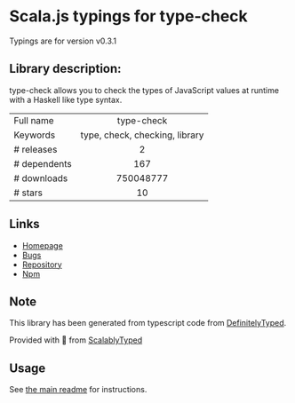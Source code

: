 
# Scala.js typings for type-check

Typings are for version v0.3.1

## Library description:
type-check allows you to check the types of JavaScript values at runtime with a Haskell like type syntax.

|                    |                 |
| ------------------ | :-------------: |
| Full name          | type-check |
| Keywords           | type, check, checking, library |
| # releases         | 2 |
| # dependents       | 167 |
| # downloads        | 750048777 |
| # stars            | 10 |

## Links
- [Homepage](https://github.com/gkz/type-check)
- [Bugs](https://github.com/gkz/type-check/issues)
- [Repository](https://github.com/gkz/type-check)
- [Npm](https://www.npmjs.com/package/type-check)
    


## Note
This library has been generated from typescript code from [DefinitelyTyped](https://definitelytyped.org).

Provided with :purple_heart: from [ScalablyTyped](https://github.com/oyvindberg/ScalablyTyped)

## Usage
See [the main readme](../../readme.md) for instructions.


